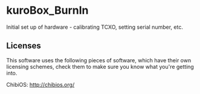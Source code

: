 kuroBox_BurnIn
==============

Initial set up of hardware - calibrating TCXO, setting serial number, etc.

Licenses
--------

This software uses the following pieces of software, which have their own 
licensing schemes, check them to make sure you know what you're getting into.

ChibiOS: 
http://chibios.org/
